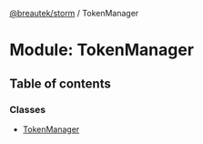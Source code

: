 [@breautek/storm](../README.md) / TokenManager

# Module: TokenManager

## Table of contents

### Classes

- [TokenManager](../classes/tokenmanager.tokenmanager-1.md)
